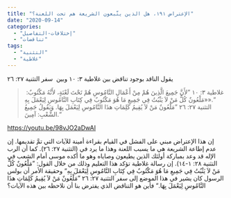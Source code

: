 ```yaml
---
title: "الإعتراض ١٩١، هل الذين يتَّبعون الشريعة هم تحت اللعنة؟"
date: "2020-09-14"
categories: 
  - "إختلافات-التفاصيل"
  - "تناقضات"
tags: 
  - "التثنية"
  - "غلاطية"
---
```


يقول الناقد بوجود تناقض بين غلاطية ٣: ١٠ وبين  سفر التثنية ٢٧: ٢٦

>  غلاطية ٣: ١٠ ”لأَنَّ جَمِيعَ الَّذِينَ هُمْ مِنْ أَعْمَالِ النَّامُوسِ هُمْ تَحْتَ لَعْنَةٍ، لأَنَّهُ مَكْتُوبٌ: «مَلْعُونٌ كُلُّ مَنْ لاَ يَثْبُتُ فِي جَمِيعِ مَا هُوَ مَكْتُوبٌ فِي كِتَابِ النَّامُوسِ لِيَعْمَلَ بِهِ».“  
> التثنية ٢٧: ٢٦ ”مَلْعُونٌ مَنْ لاَ يُقِيمُ كَلِمَاتِ هذَا النَّامُوسِ لِيَعْمَلَ بِهَا. وَيَقُولُ جَمِيعُ الشَّعْبِ: آمِينَ.“

https://youtu.be/98vJO2aDwAI

إن هذا الإعتراض مبني على الفشل في القيام بقراءة أمينة للآيات التي تمَّ تقديمها. إن عدم إطاعة الشريعة هي ما يسبب اللعنة وهذا ما يرد في (التثنية ٢٧: ٢٦). كما أن الرب الإله قد وعد بمباركة أولئك الذين يطيعون وصاياه وهو ما أكده موسى أمام الشعب في التثنية ٢٨: ١-١٤). إن رسالة غلاطية تؤكد هذا التعليم وذلك من خلال القول: ”مَلْعُونٌ كُلُّ مَنْ لاَ يَثْبُتُ فِي جَمِيعِ مَا هُوَ مَكْتُوبٌ فِي كِتَابِ النَّامُوسِ لِيَعْمَلَ بِهِ“ وحقيقة الأمر أن بولس الرسول كان يشير في هذا الموضع إلى سفر التثنية ٢٧: ٢٦ ”مَلْعُونٌ مَنْ لاَ يُقِيمُ كَلِمَاتِ هذَا النَّامُوسِ لِيَعْمَلَ بِهَا.“ فأين هو التناقض الذي يفترض بنا أن نلاحظه بين هذه الآيات؟
